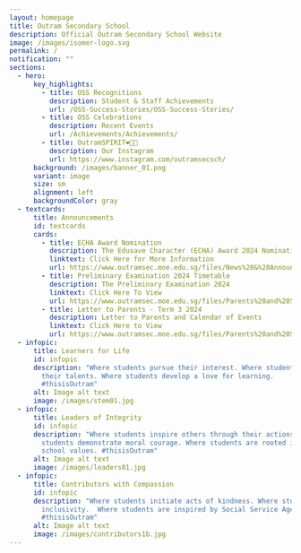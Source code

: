```yaml
---
layout: homepage
title: Outram Secondary School
description: Official Outram Secondary School Website
image: /images/isomer-logo.svg
permalink: /
notification: ""
sections:
  - hero:
      key_highlights:
        - title: OSS Recognitions
          description: Student & Staff Achievements
          url: /OSS-Success-Stories/OSS-Success-Stories/
        - title: OSS Celebrations
          description: Recent Events
          url: /Achievements/Achievements/
        - title: OutramSPIRIT❤️💛💙
          description: Our Instagram
          url: https://www.instagram.com/outramsecsch/
      background: /images/banner_01.png
      variant: image
      size: sm
      alignment: left
      backgroundColor: gray
  - textcards:
      title: Announcements
      id: textcards
      cards:
        - title: ECHA Award Nomination
          description: The Edusave Character (ECHA) Award 2024 Nomination is now open.
          linktext: Click Here for More Information
          url: https://www.outramsec.moe.edu.sg/files/News%20&%20Announcements/2024_ONLINE_PUBLICITY_INFO.pdf
        - title: Preliminary Examination 2024 Timetable
          description: The Preliminary Examination 2024
          linktext: Click Here To View
          url: https://www.outramsec.moe.edu.sg/files/Parents%20and%20Students/Students/2024_Prelim_Exam_Timetable_290724.pdf
        - title: Letter to Parents - Term 3 2024
          description: Letter to Parents and Calendar of Events
          linktext: Click Here to View
          url: https://www.outramsec.moe.edu.sg/files/Parents%20and%20Students/Parents/2024_Term_3_Letter_to_Parents___270624_vetted.pdf
  - infopic:
      title: Learners for Life
      id: infopic
      description: "Where students pursue their interest. Where students discover
        their talents. Where students develop a love for learning.
        #thisisOutram"
      alt: Image alt text
      image: /images/stem01.jpg
  - infopic:
      title: Leaders of Integrity
      id: infopic
      description: "Where students inspire others through their actions. Where
        students demonstrate moral courage. Where students are rooted in their
        school values. #thisisOutram"
      alt: Image alt text
      image: /images/leaders01.jpg
  - infopic:
      title: Contributors with Compassion
      id: infopic
      description: "Where students initiate acts of kindness. Where students practise
        inclusivity.  Where students are inspired by Social Service Agencies.
        #thisisOutram"
      alt: Image alt text
      image: /images/contributors1b.jpg
---
```

